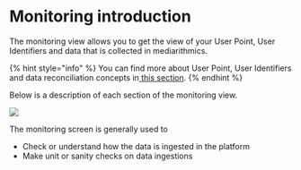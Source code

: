 # Monitoring introduction

The monitoring view allows you to get the view of your User Point, User Identifiers and data that is collected in mediarithmics.

{% hint style="info" %}
You can find more about User Point, User Identifiers and data reconciliation concepts in[ this section](https://app.gitbook.com/@mediarithmics/s/developer-guide/getting-started/user-points).
{% endhint %}

Below is a description of each section of the monitoring view.

![](https://lh3.googleusercontent.com/a3TA0rNpLNsQYT4I5L-AJk6cflXdr9_XYqsCYep81EiyPDdOnXAfcv-K7M_NxrHNRfnUDF0sutJgBfl0mqOW_K4ab6bNWVh0NFn-8xawslPYCsHo1B4e3LOprHrFrg)

The monitoring screen is generally used to

* Check or understand how the data is ingested in the platform
* Make unit or sanity checks on data ingestions



